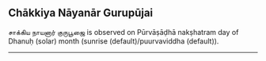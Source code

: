 ## Chākkiya Nāyanār Gurupūjai
சாக்கிய நாயனார் குருபூஜை is observed on Pūrvāṣāḍhā nakṣhatram day of Dhanuḥ (solar) month (sunrise (default)/puurvaviddha (default)).



---
